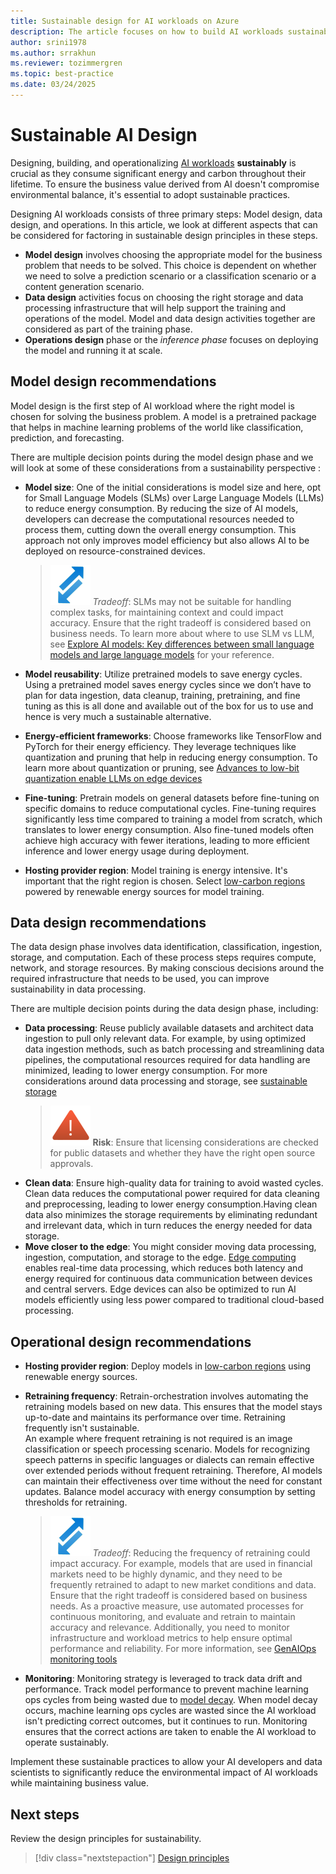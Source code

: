```yaml
---
title: Sustainable design for AI workloads on Azure
description: The article focuses on how to build AI workloads sustainably and aims to provide specific guidance to the reader on various measures that can be taken during the  software development phases.
author: srini1978
ms.author: srrakhun
ms.reviewer: tozimmergren
ms.topic: best-practice
ms.date: 03/24/2025
---
```


# Sustainable AI Design

Designing, building, and operationalizing [AI workloads](/azure/well-architected/ai/) **sustainably** is crucial as they consume significant energy and carbon throughout their lifetime. To ensure the business value derived from AI doesn't compromise environmental balance, it's essential to adopt sustainable practices.

Designing AI workloads consists of three primary steps: Model design, data design, and operations. In this article, we look at different  aspects that can be considered for factoring in sustainable design principles in these steps.


- **Model design** involves choosing the appropriate model for the business problem that needs to be solved. This choice is dependent on whether we need to solve a prediction scenario or a classification scenario or a content generation scenario.
- **Data design** activities focus on choosing the right storage and data processing infrastructure that will help support the training and operations of the model. Model and data design activities together are considered as part of the training phase.
- **Operations design** phase or the _inference phase_ focuses on deploying the model and running it at scale.

## Model design recommendations

Model design is the first step of AI workload where the right model is chosen for solving the business problem. A model is a pretrained package that helps in machine learning problems of the world like classification, prediction, and forecasting.

There are multiple decision points during the model design phase and we will look at some of these considerations from a sustainability perspective :

- **Model size**: One of the initial considerations is model size and here, opt for Small Language Models (SLMs) over Large Language Models (LLMs) to reduce energy consumption.
  By reducing the size of AI models, developers can decrease the computational resources needed to process them, cutting down the overall energy consumption. This approach not only improves model efficiency but also allows AI to be deployed on resource-constrained devices.
  > ![Tradeoff icon](../_images/trade-off.svg) _Tradeoff_:  SLMs may not be suitable for handling complex tasks, for maintaining context and could impact accuracy. Ensure that the right tradeoff is considered based on business needs. To learn more about where to use SLM vs LLM, see [Explore AI models: Key differences between small language models and large language models](https://www.microsoft.com/microsoft-cloud/blog/2024/11/11/explore-ai-models-key-differences-between-small-language-models-and-large-language-models/) for your reference.

- **Model reusability**: Utilize pretrained models to save energy cycles.
  Using a pretrained model saves energy cycles since we don’t have to plan for data ingestion, data cleanup, training, pretraining, and fine tuning as this is all done and available out of the box for us to use and hence is very much a sustainable alternative.

- **Energy-efficient frameworks**: Choose frameworks like TensorFlow and PyTorch for their energy efficiency. They leverage techniques like quantization and pruning that help in reducing energy consumption. To learn more about quantization or pruning, see [Advances to low-bit quantization enable LLMs on edge devices](https://www.microsoft.com/en-us/research/blog/advances-to-low-bit-quantization-enable-llms-on-edge-devices/)

- **Fine-tuning**: Pretrain models on general datasets before fine-tuning on specific domains to reduce computational cycles. Fine-tuning requires significantly less time compared to training a model from scratch, which translates to lower energy consumption. Also fine-tuned models often achieve high accuracy with fewer iterations, leading to more efficient inference and lower energy usage during deployment.

- **Hosting provider region**: Model training is energy intensive. It's important that the right region is chosen. Select [low-carbon regions](/azure/well-architected/sustainability/sustainability-application-platform#deploy-to-low-carbon-regions) powered by renewable energy sources for model training.

## Data design recommendations

The data design phase involves data identification, classification, ingestion, storage, and computation. Each of these process steps requires compute, network, and storage resources. By making conscious decisions around the required infrastructure that needs to be used, you can improve sustainability in data processing.

There are multiple decision points during the data design phase, including:

- **Data processing**: Reuse publicly available datasets and architect data ingestion to pull only relevant data. For example, by using optimized data ingestion methods, such as batch processing and streamlining data pipelines, the computational resources required for data handling are minimized, leading to lower energy consumption. For more considerations around data processing and storage, see [sustainable storage](/azure/well-architected/sustainability/sustainability-storage)  
  > ![Risk icon](../_images/risk.svg) **Risk**: Ensure that licensing considerations are checked for public datasets and whether they have the right open source approvals.
- **Clean data**: Ensure high-quality data for training to avoid wasted cycles. Clean data reduces the computational power required for data cleaning and preprocessing, leading to lower energy consumption.Having clean data also minimizes the storage requirements by eliminating redundant and irrelevant data, which in turn reduces the energy needed for data storage.
- **Move closer to the edge**: You might consider moving data processing, ingestion, computation, and storage to the edge. [Edge computing](https://www.microsoft.com/research/articles/improve-edge-device-ai-efficiency/) enables real-time data processing, which reduces both latency and energy required for continuous data communication between devices and central servers. Edge devices can also be optimized to run AI models efficiently using less power compared to traditional cloud-based processing.

## Operational design recommendations

- **Hosting provider region**: Deploy models in [low-carbon regions](/azure/well-architected/sustainability/sustainability-application-platform#deploy-to-low-carbon-regions) using renewable energy sources.

- **Retraining frequency**: Retrain-orchestration involves automating the retraining models based on new data.
  This ensures that the model stays up-to-date and maintains its performance over time. Retraining frequently isn't sustainable.  
    An example where frequent retraining is not required is an image classification or speech processing scenario. Models for recognizing speech patterns in specific languages or dialects can remain effective over extended periods without frequent retraining. Therefore, AI models can maintain their effectiveness over time without the need for constant updates. Balance model accuracy with energy consumption by setting thresholds for retraining.
  > ![Tradeoff icon](../_images/trade-off.svg) _Tradeoff_: Reducing the frequency of retraining could impact accuracy. For example, models that are used in financial markets need to be highly dynamic, and they need to be frequently retrained to adapt to new market conditions and data. Ensure that the right tradeoff is considered based on business needs. As a proactive measure, use automated processes for continuous monitoring, and evaluate and retrain to maintain accuracy and relevance. Additionally, you need to monitor infrastructure and workload metrics to help ensure optimal performance and reliability. For more information, see [GenAIOps monitoring tools](/azure/well-architected/ai/mlops-genaiops#monitoring)

- **Monitoring**: Monitoring strategy is leveraged to track data drift and performance. Track model performance to prevent machine learning ops cycles from being wasted due to [model decay](/azure/well-architected/ai/test#prevent-model-decay). When model decay occurs, machine learning ops cycles are wasted since the AI workload isn't predicting correct outcomes, but it continues to run. Monitoring ensures that the correct actions are taken to enable the AI workload to operate sustainably.

Implement these sustainable practices to allow your AI developers and data scientists to significantly reduce the environmental impact of AI workloads while maintaining business value.  

## Next steps

Review the design principles for sustainability.

> [!div class="nextstepaction"]
> [Design principles](sustainability-design-principles.md)

